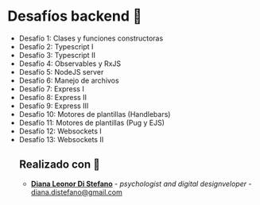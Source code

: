 # Desafíos backend 🚀

<ul>
<li>Desafío 1: Clases y funciones constructoras</li>
<li>Desafío 2: Typescript I</li>
<li>Desafío 3: Typescript II</li>
<li>Desafío 4: Observables y RxJS</li>
<li>Desafío 5: NodeJS server</li>
<li>Desafío 6: Manejo de archivos</li>
<li>Desafío 7: Express I</li>
<li>Desafío 8: Express II</li>
<li>Desafío 9: Express III</li>
<li>Desafío 10: Motores de plantillas (Handlebars)</li>
<li>Desafío 11: Motores de plantillas (Pug y EJS)</li>
<li>Desafío 12: Websockets I</li>
<li>Desafío 13: Websockets II</li>

## Realizado con 💖
* **[Diana Leonor Di Stefano](https://www.linkedin.com/in/dianaledist/)** - *psychologist and digital designveloper* - <a href="mailto:diana.distefano@gmail.com">diana.distefano@gmail.com</a>
</ul>
